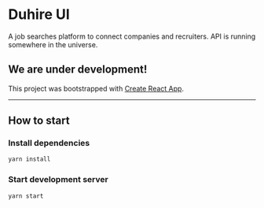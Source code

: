 # Duhire UI #

A job searches platform to connect companies and recruiters.
API is running somewhere in the universe.

## We are under development!

This project was bootstrapped with [Create React App](https://github.com/facebookincubator/create-react-app).

_______
## How to start

### Install dependencies
```bash
yarn install
```

### Start development server
```
yarn start
```

